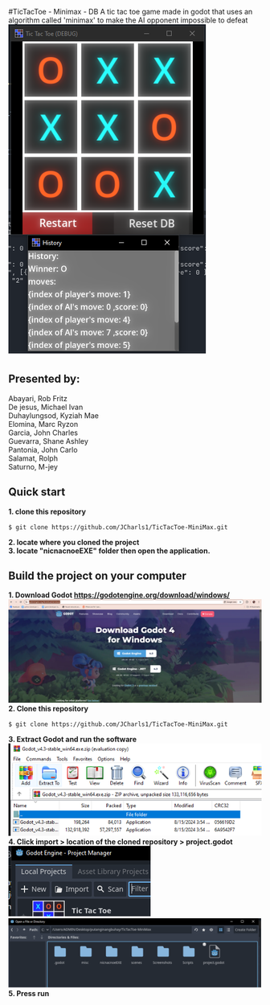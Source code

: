 #TicTacToe - Minimax - DB
A tic tac toe game made in godot that uses an algorithm called 'minimax' to make the AI opponent impossible to defeat<br/>
![screenshot](./Screenshots/GameScreenshot.png)<br/>

## **Presented by:** 
Abayari, Rob Fritz <br/>
De jesus, Michael Ivan <br/>
Duhaylungsod, Kyziah Mae <br/>
Elomina, Marc Ryzon <br/>
Garcia, John Charles <br/>
Guevarra, Shane Ashley <br/>
Pantonia, John Carlo <br/>
Salamat, Rolph <br/>
Saturno, M-jey <br/>
## Quick start <br/>
**1. clone this repository** 
```console 
$ git clone https://github.com/JCharls1/TicTacToe-MiniMax.git
```
**2. locate where you cloned the project** <br/> 
**3. locate "nicnacnoeEXE" folder then open the application.**

## Build the project on your computer
**1. Download Godot https://godotengine.org/download/windows/** <br/>
![screenshot](./Screenshots/GodotDownload.png)<br/>
**2. Clone this repository**<br/>
```console 
$ git clone https://github.com/JCharls1/TicTacToe-MiniMax.git
```
**3. Extract Godot and run the software**<br/>
![screenshot](./Screenshots/ExtractGodot.png)<br/>
**4. Click import > location of the cloned repository > project.godot**<br/>
![screenshot](./Screenshots/ImportGodot.png)<br/>
![screenshot](./Screenshots/SelectGodotProject.png)<br/> 
**5. Press run**<br/>
